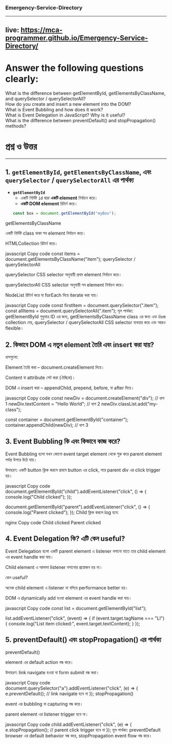 ### Emergency-Service-Directory
---
## live: https://mca-programmer.github.io/Emergency-Service-Directory/

#  Answer the following questions clearly: <br>
What is the difference between getElementById, getElementsByClassName, and querySelector / querySelectorAll? <br>
How do you create and insert a new element into the DOM? <br>
What is Event Bubbling and how does it work? <br>
What is Event Delegation in JavaScript? Why is it useful? <br>
What is the difference between preventDefault() and stopPropagation() methods? <br>

প্রশ্ন ও উত্তর <br>
==========

---

## 1. `getElementById`, `getElementsByClassName`, এবং `querySelector` / `querySelectorAll` এর পার্থক্য

- **`getElementById`**  
  - একটি নির্দিষ্ট `id` দ্বারা **একটি element** নির্বাচন করে।  
  - **একটি DOM element** রিটার্ন করে।  
  ```javascript
  const box = document.getElementById("myBox");
getElementsByClassName

একটি নির্দিষ্ট class থাকা সব element নির্বাচন করে।

HTMLCollection রিটার্ন করে।

javascript
Copy code
const items = document.getElementsByClassName("item");
querySelector / querySelectorAll

querySelector CSS selector অনুযায়ী প্রথম element নির্বাচন করে।

querySelectorAll CSS selector অনুযায়ী সব element নির্বাচন করে।

NodeList রিটার্ন করে যা forEach দিয়ে iterate করা যায়।

javascript
Copy code
const firstItem = document.querySelector(".item");
const allItems = document.querySelectorAll(".item");
মূল পার্থক্য:
getElementById শুধুমাত্র ID এর জন্য, getElementsByClassName class এর জন্য এবং live collection দেয়,
querySelector / querySelectorAll CSS selector ব্যবহার করে এবং আরও flexible।

## 2. কিভাবে DOM এ নতুন element তৈরি এবং insert করা যায়?
ধাপগুলো:

Element তৈরি করা – document.createElement দিয়ে।

Content বা attribute সেট করা (ঐচ্ছিক)।

DOM এ insert করা – appendChild, prepend, before, বা after দিয়ে।

javascript
Copy code
const newDiv = document.createElement("div"); // ধাপ 1
newDiv.textContent = "Hello World";          // ধাপ 2
newDiv.classList.add("my-class");

const container = document.getElementById("container");
container.appendChild(newDiv);               // ধাপ 3

## 3. Event Bubbling কি এবং কিভাবে কাজ করে?
Event Bubbling হলো যখন কোনো event target element থেকে শুরু করে parent element পর্যন্ত উপরে উঠে যায়।

উদাহরণ: একটি button ক্লিক করলে প্রথমে button এর click, পরে parent div এর click trigger হয়।

javascript
Copy code
document.getElementById("child").addEventListener("click", () => {
  console.log("Child clicked");
});

document.getElementById("parent").addEventListener("click", () => {
  console.log("Parent clicked");
});
Child ক্লিক করলে log হবে:

nginx
Copy code
Child clicked
Parent clicked

## 4. Event Delegation কি? এটি কেন useful?
Event Delegation হলো একটি parent element এ listener বসানো যাতে তার child element এর event handle করা যায়।

Child element এ আলাদা listener বসানোর প্রয়োজন হয় না।

কেন useful?

অনেক child element এ listener না বসিয়ে performance better হয়।

DOM এ dynamically add হওয়া element এর event handle করা যায়।

javascript
Copy code
const list = document.getElementById("list");

list.addEventListener("click", (event) => {
  if (event.target.tagName === "LI") {
    console.log("List item clicked:", event.target.textContent);
  }
});

## 5. preventDefault() এবং stopPropagation() এর পার্থক্য
preventDefault()

element এর default action বন্ধ করে।

উদাহরণ: link navigate হওয়া বা form submit বন্ধ করা।

javascript
Copy code
document.querySelector("a").addEventListener("click", (e) => {
  e.preventDefault(); // link navigate হবে না
});
stopPropagation()

event এর bubbling বা capturing বন্ধ করে।

parent element এর listener trigger হবে না।

javascript
Copy code
child.addEventListener("click", (e) => {
  e.stopPropagation(); // parent click trigger হবে না
});
মূল পার্থক্য:
preventDefault browser এর default behavior বন্ধ করে,
stopPropagation event flow বন্ধ করে।
